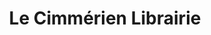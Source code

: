 ---
title: "Le Cimmérien Librairie"
url: /meulan-en-yvelines/le-cimmerien-librairie/
shop: livres
---
